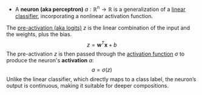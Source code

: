 - A **neuron (aka perceptron)** $a: \mathbb{R}^n \to \mathbb{R}$ is a generalization of a [linear classifier](Linear%20Classifier.md), incorporating a nonlinear activation function.

The [pre-activation (aka logits)](Logits.md) $z$ is the linear combination of the input and the weights, plus the bias.
$$
z = \mathbf{w}^T\mathbf{x} + b
$$
The pre-activation $z$ is then passed through the [activation function](Activation%20Function.md) $\sigma$ to produce the neuron's **activation** $a$:
$$
a = \sigma(z)
$$
Unlike the linear classifier, which directly maps to a class label, the neuron’s output is continuous, making it suitable for deeper compositions.
